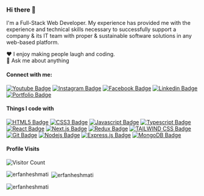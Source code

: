 ### Hi there 👋

I'm a Full-Stack Web Developer. My experience has provided me with the experience and technical skills necessary to successfully support a company & its IT team with proper & sustainable software solutions in any web-based platform.


♥️ I enjoy making people laugh and coding. <br/>
💬 Ask me about anything <br/>


#### Connect with me:

[![Youtube Badge](https://img.shields.io/badge/YouTube-FF0000?style=for-the-badge&logo=youtube&logoColor=white)](https://youtube.com/@erfanheshmati) [![Instagram Badge](https://img.shields.io/badge/Instagram-E4405F?style=for-the-badge&logo=instagram&logoColor=white)](https://instagram.com/erfan.heshmati) [![Facebook Badge](https://img.shields.io/badge/Facebook-1877F2?style=for-the-badge&logo=facebook&logoColor=white)](https://facebook.com/erfan.heshmati1996) [![Linkedin Badge](https://img.shields.io/badge/LinkedIn-0077B5?style=for-the-badge&logo=linkedin&logoColor=white)](https://www.linkedin.com/in/erfan-heshmati-496b09115) [![Portfolio Badge](https://img.shields.io/badge/website-000000?style=for-the-badge&logo=About.me&logoColor=white)](https://erfanweb.vercel.app)


#### Things I code with

[![HTML5 Badge](https://img.shields.io/badge/HTML5-E34F26?style=for-the-badge&logo=html5&logoColor=white)](#)  [![CSS3 Badge](https://img.shields.io/badge/CSS3-1572B6?style=for-the-badge&logo=css3&logoColor=white)](#) [![Javascript Badge](https://img.shields.io/badge/-Javascript-F0DB4F?style=for-the-badge&labelColor=black&logo=javascript&logoColor=F0DB4F)](#)  [![Typescript Badge](https://img.shields.io/badge/-Javascript-F0DB4F?style=for-the-badge&labelColor=black&logo=typescript&logoColor=white)](#)  [![React Badge](https://img.shields.io/badge/-React-61DBFB?style=for-the-badge&labelColor=black&logo=react&logoColor=61DBFB)](#) [![Next.js Badge](https://img.shields.io/badge/next.js-000000?style=for-the-badge&logo=nextdotjs&logoColor=white)](#) [![Redux Badge](https://img.shields.io/badge/Redux-593D88?style=for-the-badge&logo=redux&logoColor=white)](#) [![TAILWIND CSS Badge](https://img.shields.io/badge/Tailwind_CSS-38B2AC?style=for-the-badge&logo=tailwind-css&logoColor=white)](#)  [![Git Badge](https://img.shields.io/badge/Git-F05032?style=for-the-badge&logo=git&logoColor=white)](#) [![Nodejs Badge](https://img.shields.io/badge/-Nodejs-3C873A?style=for-the-badge&labelColor=black&logo=node.js&logoColor=3C873A)](#) [![Express.js Badge](https://img.shields.io/badge/Express.js-000000?style=for-the-badge&logo=express&logoColor=white)](#) [![MongoDB Badge](https://img.shields.io/badge/MongoDB-4EA94B?style=for-the-badge&logo=mongodb&logoColor=white)](#)


#### Profile Visits

![Visitor Count](https://profile-counter.glitch.me/erfanheshmati/count.svg)

<p><img align="left" src="https://github-readme-stats.vercel.app/api/top-langs/?username=erfanheshmati" alt="erfanheshmati" /></p>

<p>&nbsp;<img align="center" src="https://github-readme-stats.vercel.app/api?username=erfanheshmati&show_icons=true&locale=en" alt="erfanheshmati" /></p>

<p><img align="center" src="https://github-readme-streak-stats.herokuapp.com/?user=erfanheshmati&" alt="erfanheshmati" /></p>

